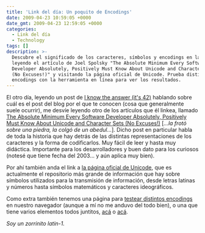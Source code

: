 ```yaml
---
title: 'Link del día: Un poquito de Encodings'
date: 2009-04-23 10:59:05 +0000
date_gmt: 2009-04-23 12:59:05 +0000
categories:
  - Link del día
  - Technology
tags: []
description: >-
  Descubre el significado de los caracteres, símbolos y encodings en la web,
  leyendo el artículo de Joel Spolsky "The Absolute Minimum Every Software
  Developer Absolutely, Positively Must Know About Unicode and Character Sets
  (No Excuses!)" y visitando la página oficial de Unicode. Prueba distintos
  encodings con la herramienta en línea para ver los resultados.
---
```



El otro día, leyendo un post de [I know the answer (it's 42)](http://blogs.msdn.com/abhinaba/archive/2009/04/20/what-post-are-you-known-for.aspx) hablando sobre cuál es el post del blog por el que te conocen (cosa que generalmente suele ocurrir), me desvíe leyendo otro de los artículos que él linkea, llamado [The Absolute Minimum Every Software Developer Absolutely, Positively Must Know About Unicode and Character Sets (No Excuses!)](http://www.joelonsoftware.com/articles/Unicode.html) [_...la frotó sobre una piedra, la colgó de un abedul..._]. Dicho post en particular habla de toda la historia que hay detrás de las distintas representaciones de los caracteres y la forma de codificarlos. Muy fácil de leer y hasta muy didáctica. Importante para los desarrolladores y buen dato para los curiosos (notesé que tiene fecha del 2003... y aún aplica muy bien).

Por ahí también anda el link a [la página oficial de Unicode](http://www.unicode.org/), que es actualmente el repositorio más grande de información que hay sobre símbolos utilizados para la transmisión de información, desde letras latinas y números hasta símbolos matemáticos y caracteres ideográficos.

Como extra también tenemos una página para [testear distintos encodings](http://www.j-a-b.net/web/char/codepage-test) en nuestro navegador (aunque a mí no me anduvo del todo bien), o una que tiene varios elementos todos juntitos, [acá](http://www.ltg.ed.ac.uk/~richard/unicode-sample.html) o [acá](http://www.madore.org/~david/misc/unitest/).

_Soy un zorrinito latin-1._

